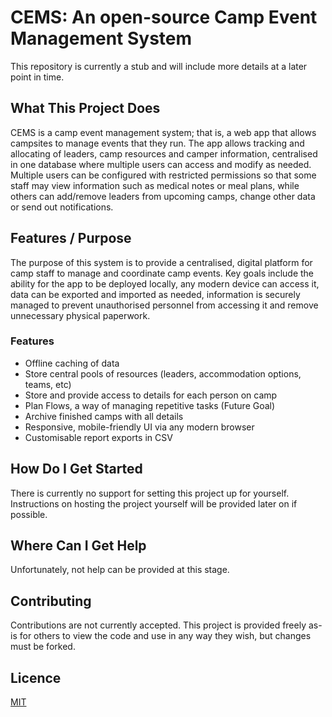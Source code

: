 # CEMS: An open-source Camp Event Management System

This repository is currently a stub and will include more details at a later point in time.

## What This Project Does
CEMS is a camp event management system; that is, a web app that allows campsites to manage events that they run. The app allows tracking and allocating of leaders, camp resources and camper information, centralised in one database where multiple users can access and modify as needed. Multiple users can be configured with restricted permissions so that some staff may view information such as medical notes or meal plans, while others can add/remove leaders from upcoming camps, change other data or send out notifications.

## Features / Purpose
The purpose of this system is to provide a centralised, digital platform for camp staff to manage and coordinate camp events. Key goals include the ability for the app to be deployed locally, any modern device can access it, data can be exported and imported as needed, information is securely managed to prevent unauthorised personnel from accessing it and remove unnecessary physical paperwork.

### Features

* Offline caching of data
* Store central pools of resources (leaders, accommodation options, teams, etc)
* Store and provide access to details for each person on camp
* Plan Flows, a way of managing repetitive tasks (Future Goal)
* Archive finished camps with all details
* Responsive, mobile-friendly UI via any modern browser
* Customisable report exports in CSV

## How Do I Get Started
There is currently no support for setting this project up for yourself. Instructions on hosting the project yourself will be provided later on if possible.

## Where Can I Get Help
Unfortunately, not help can be provided at this stage.

## Contributing
Contributions are not currently accepted. This project is provided freely as-is for others to view the code and use in any way they wish, but changes must be forked.

## Licence
[MIT](https://choosealicense.com/licenses/mit/)